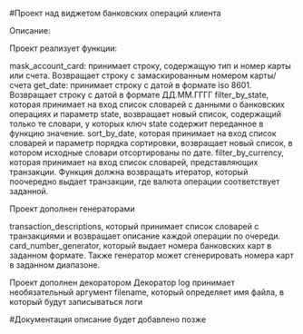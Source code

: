 #Проект над виджетом банковских операций клиента

Описание:

Проект реализует функции:

mask_account_card: принимает строку, содержащую тип и номер карты или счета. Возвращает строку с замаскированным номером карты/счета get_date: принимает строку с датой в формате iso 8601. Возвращает строку с датой в формате ДД.ММ.ГГГГ filter_by_state, которая принимает на вход список словарей с данными о банковских операциях и параметр state, возвращает новый список, содержащий только те словари, у которых ключ state содержит переданное в функцию значение. sort_by_date, которая принимает на вход список словарей и параметр порядка сортировки, возвращает новый список, в котором исходные словари отсортированы по дате. filter_by_currency, которая принимает на вход список словарей, представляющих транзакции. Функция должна возвращать итератор, который поочередно выдает транзакции, где валюта операции соответствует заданной.

Проект дополнен генераторами

transaction_descriptions, который принимает список словарей с транзакциями и возвращает описание каждой операции по очереди. card_number_generator, который выдает номера банковских карт в заданном формате. Также генератор может сгенерировать номера карт в заданном диапазоне.

Проект дополнен декоратором 
Декоратор log принимает необязательный аргумент filename, который определяет имя файла, в который будут записываться логи

#Документация описание будет добавлено позже
